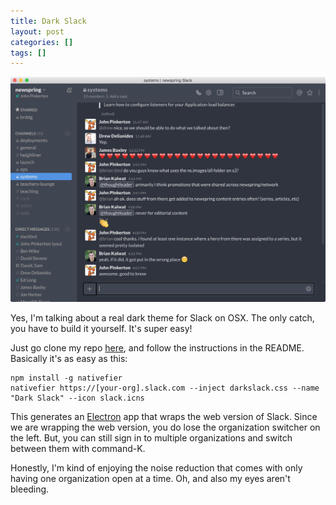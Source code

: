 ```yaml
---
title: Dark Slack
layout: post
categories: []
tags: []
---
```


![](/public/img/dark-slack.png)

Yes, I'm talking about a real dark theme for Slack on OSX. The only catch, you have to build it yourself. It's super easy!

Just go clone my repo [here](https://github.com/johnthepink/dark-slack), and follow the instructions in the README. Basically it's as easy as this:

```
npm install -g nativefier
nativefier https://[your-org].slack.com --inject darkslack.css --name "Dark Slack" --icon slack.icns
```

This generates an [Electron](http://electron.atom.io/) app that wraps the web version of Slack. Since we are wrapping the web version, you do lose the organization switcher on the left. But, you can still sign in to multiple organizations and switch between them with command-K.

Honestly, I'm kind of enjoying the noise reduction that comes with only having one organization open at a time. Oh, and also my eyes aren't bleeding.
